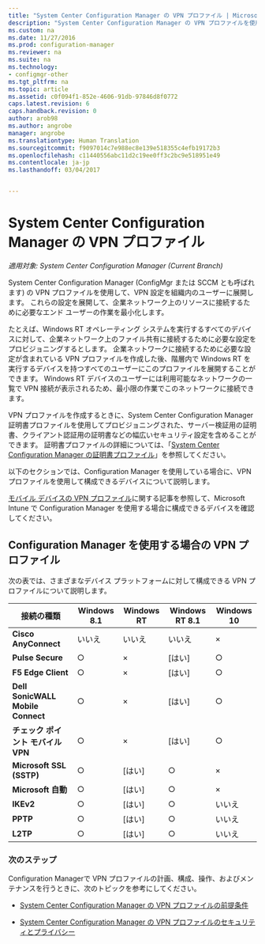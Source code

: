 ```yaml
---
title: "System Center Configuration Manager の VPN プロファイル | Microsoft Docs"
description: "System Center Configuration Manager の VPN プロファイルを使用して、VPN 設定を組織内のユーザーに展開する方法について説明します。"
ms.custom: na
ms.date: 11/27/2016
ms.prod: configuration-manager
ms.reviewer: na
ms.suite: na
ms.technology:
- configmgr-other
ms.tgt_pltfrm: na
ms.topic: article
ms.assetid: c0f094f1-852e-4606-91db-97846d8f0772
caps.latest.revision: 6
caps.handback.revision: 0
author: arob98
ms.author: angrobe
manager: angrobe
ms.translationtype: Human Translation
ms.sourcegitcommit: f9097014c7e988ec8e139e518355c4efb19172b3
ms.openlocfilehash: c11440556abc11d2c19ee0ff3c2bc9e518951e49
ms.contentlocale: ja-jp
ms.lasthandoff: 03/04/2017


---
```

# <a name="vpn-profiles-in-system-center-configuration-manager"></a>System Center Configuration Manager の VPN プロファイル

*適用対象: System Center Configuration Manager (Current Branch)*


System Center Configuration Manager (ConfigMgr または SCCM とも呼ばれます) の VPN プロファイルを使用して、VPN 設定を組織内のユーザーに展開します。 これらの設定を展開して、企業ネットワーク上のリソースに接続するために必要なエンド ユーザーの作業を最小化します。  

 たとえば、Windows RT オペレーティング システムを実行するすべてのデバイスに対して、企業ネットワーク上のファイル共有に接続するために必要な設定をプロビジョニングするとします。 企業ネットワークに接続するために必要な設定が含まれている VPN プロファイルを作成した後、階層内で Windows RT を実行するデバイスを持つすべてのユーザーにこのプロファイルを展開することができます。 Windows RT デバイスのユーザーには利用可能なネットワークの一覧で VPN 接続が表示されるため、最小限の作業でこのネットワークに接続できます。  

 VPN プロファイルを作成するときに、System Center Configuration Manager 証明書プロファイルを使用してプロビジョニングされた、サーバー検証用の証明書、クライアント認証用の証明書などの幅広いセキュリティ設定を含めることができます。 証明書プロファイルの詳細については、「[System Center Configuration Manager の証明書プロファイル](introduction-to-certificate-profiles.md)」を参照してください。  

 以下のセクションでは、Configuration Manager を使用している場合に、VPN プロファイルを使用して構成できるデバイスについて説明します。

 [モバイル デバイスの VPN プロファイル](/sccm/mdm/deploy-use/create-vpn-profiles)に関する記事を参照して、Microsoft Intune で Configuration Manager を使用する場合に構成できるデバイスを確認してください。  

## <a name="vpn-profiles-when-using-configuration-manager"></a>Configuration Manager を使用する場合の VPN プロファイル  
 次の表では、さまざまなデバイス プラットフォームに対して構成できる VPN プロファイルについて説明します。  

|接続の種類|Windows 8.1|Windows RT|Windows RT 8.1|Windows 10|  
|---------------------|-----------------|----------------|--------------------|----------------|  
|**Cisco AnyConnect**|いいえ|いいえ|いいえ|×|  
|**Pulse Secure**|○|×|[はい]|○|  
|**F5 Edge Client**|○|×|[はい]|○|  
|**Dell SonicWALL Mobile Connect**|○|×|[はい]|○|  
|**チェック ポイント モバイル VPN**|○|×|[はい]|○|  
|**Microsoft SSL (SSTP)**|○|[はい]|○|×|  
|**Microsoft 自動**|○|[はい]|○|×|  
|**IKEv2**|○|[はい]|○|いいえ|  
|**PPTP**|○|[はい]|○|いいえ|  
|**L2TP**|○|[はい]|○|いいえ|  

### <a name="next-steps"></a>次のステップ  
 Configuration Managerで VPN プロファイルの計画、構成、操作、およびメンテナンスを行うときに、次のトピックを参考にしてください。  

-   [System Center Configuration Manager の VPN プロファイルの前提条件](../plan-design/prerequisites-for-wifi-vpn-profiles.md)  

-   [System Center Configuration Manager の VPN プロファイルのセキュリティとプライバシー](../plan-design/security-and-privacy-for-wifi-vpn-profiles.md)

